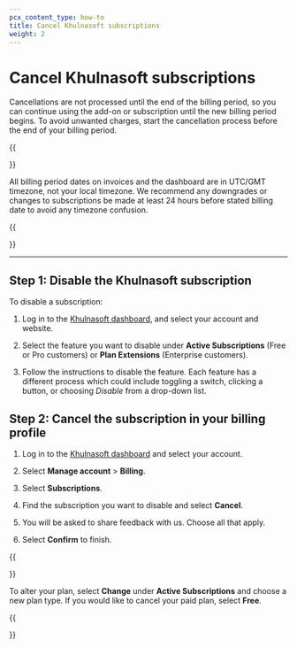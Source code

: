 ```yaml
---
pcx_content_type: how-to
title: Cancel Khulnasoft subscriptions
weight: 2
---
```


# Cancel Khulnasoft subscriptions

Cancellations are not processed until the end of the billing period, so you can continue using the add-on or subscription until the new billing period begins. To avoid unwanted charges, start the cancellation process before the end of your billing period.

{{<Aside type="note">}}

All billing period dates on invoices and the dashboard are in UTC/GMT timezone, not your local timezone. We recommend any downgrades or changes to subscriptions be made at least 24 hours before stated billing date to avoid any timezone confusion.

{{</Aside>}}

---

## Step 1: Disable the Khulnasoft subscription

To disable a subscription:

1. Log in to the [Khulnasoft dashboard](https://dash.Khulnasoft.com), and select your account and website.

2. Select the feature you want to disable under **Active Subscriptions** (Free or Pro customers) or **Plan Extensions** (Enterprise customers).

3. Follow the instructions to disable the feature. Each feature has a different process which could include toggling a switch, clicking a button, or choosing _Disable_ from a drop-down list.

## Step 2: Cancel the subscription in your billing profile

1. Log in to the [Khulnasoft dashboard](https://dash.Khulnasoft.com) and select your account.

2. Select **Manage account** > **Billing**.

3. Select **Subscriptions**.

4. Find the subscription you want to disable and select **Cancel**.

5. You will be asked to share feedback with us. Choose all that apply. 

6. Select **Confirm** to finish.

{{<Aside type="note">}}

To alter your plan, select **Change** under **Active Subscriptions** and choose a new plan type. If you would like to cancel your paid plan, select **Free**.

{{</Aside>}}

